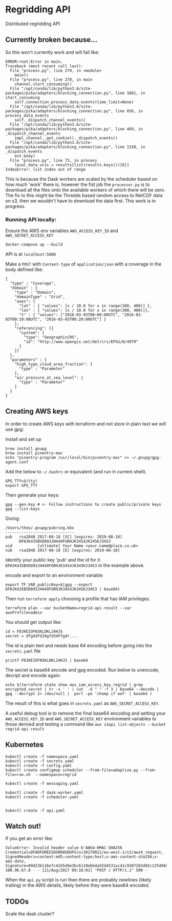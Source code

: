 # Regridding API
Distributed regridding API

## Currently broken because...

So this won't currently work and will fail like:
```
ERROR:root:Error in main.
Traceback (most recent call last):
  File "process.py", line 279, in <module>
    main()
  File "process.py", line 270, in main
    channel.start_consuming()
  File "/opt/conda/lib/python3.6/site-packages/pika/adapters/blocking_connection.py", line 1681, in start_consuming
    self.connection.process_data_events(time_limit=None)
  File "/opt/conda/lib/python3.6/site-packages/pika/adapters/blocking_connection.py", line 656, in process_data_events
    self._dispatch_channel_events()
  File "/opt/conda/lib/python3.6/site-packages/pika/adapters/blocking_connection.py", line 469, in _dispatch_channel_events
    impl_channel._get_cookie()._dispatch_events()
  File "/opt/conda/lib/python3.6/site-packages/pika/adapters/blocking_connection.py", line 1310, in _dispatch_events
    evt.body)
  File "process.py", line 73, in process
    local_data_uris = results[list(results.keys())[0]]
IndexError: list index out of range
```

This is because the Dask workers are scaled by the scheduler based on how much 'work' there is, however
the fist job the `processor.py` is to download all the files onto the available workers of which there will be zero. The fix to this might be the Thredds based random access to NetCDF data on s3, then we wouldn't have to download the data first. This work is in progress.


### Running API locally:

Ensure the AWS env variables `AWS_ACCESS_KEY_ID` and  `AWS_SECRET_ACCESS_KEY`

```
docker-compose up --build
```
API is at `localhost:5000`

Make a `POST` with `Content-type` of `application/json` with a coverage in the body defined like:

```
{
  "type" : "Coverage",
  "domain" : {
    "type" : "Domain",
    "domainType" : "Grid",
    "axes": {
      "lat" : { "values": [x / 10.0 for x in range(300, 400)] },
      "lon" : { "values": [x / 10.0 for x in range(300, 400)]},
      "t" : { "values": ["2016-03-03T00:00:00UTC", "2016-03-03T00:10:00UTC", "2016-03-03T00:20:00UTC"] }
    },
    "referencing": [{
      "system": {
        "type": "GeographicCRS",
        "id": "http://www.opengis.net/def/crs/EPSG/0/4979"
      }
    }]
  },
  "parameters" : {
    "high_type_cloud_area_fraction": {
      "type" : "Parameter"
    },
    "air_pressure_at_sea_level": {
      "type" : "Parameter"
    }
  }
}
```
## Creating AWS keys
In order to create AWS keys with terraform and not store in plain text we will use gpg:

Install and set up
```
brew install gnupg
brew install pinentry-mac
echo "pinentry-program /usr/local/bin/pinentry-mac" >> ~/.gnupg/gpg-agent.conf
```

Add the below to `~/.bashrc` or equivalent (and run in current shell).

```
GPG_TTY=$(tty)
export GPG_TTY 
```

Then generate your keys:
```
gpg --gen-key # <- Follow instructions to create public/private keys
gpg --list-keys
```

Giving:

```
/Users/theo/.gnupg/pubring.kbx
------------------------------
pub   rsa2048 2017-08-18 [SC] [expires: 2019-08-18]
      DFHJK435BVD893JH449FGRHJK3454JK345KJ3453
uid           [ultimate] Your Name <your.name@place.co.uk>
sub   rsa2048 2017-08-18 [E] [expires: 2019-08-18]

```

Identify your public key 'pub' and the id for it `DFHJK435BVD893JH449FGRHJK3454JK345KJ3453` in the example above.

encode and export to an environment variable
```
export TF_VAR_publicKey=$(gpg --export DFHJK435BVD893JH449FGRHJK3454JK345KJ3453 | base64)
```

Then run `terraform apply` choosing a profile that has IAM privileges.

```
terraform plan --var bucketName=regrid-api-result --var awsProfile=admin
```

You should get output like:

```
id = FDJKEIOFN3KLDKL24HJS
secret = dfg43FG34gfd34Ffgdr....
```

The id is plain text and needs base 64 encoding before going into the `secrets.yaml` file

```
printf FDJKEIOFN3KLDKL24HJS | base64
```

The secret is base64 encode and gpg encoded. Run below to unencode, decript and encode again:

```
echo $(terraform state show aws_iam_access_key.regrid | grep encrypted_secret | tr -s ' ' | cut  -d " " -f 3 | base64 --decode | gpg --decrypt 2> /dev/null |  perl -pe 'chomp if eof' | base64 )
```

The result of this is what goes in `secrets.yaml` as `AWS_SECRET_ACCESS_KEY`.

A useful debug tool is to remove the final base64 encoding and setting your `AWS_ACCESS_KEY_ID` and `AWS_SECRET_ACCESS_KEY` environment variables to those derived and testing a command like `aws s3api list-objects --bucket regrid-api-result`

## Kubernetes

```
kubectl create -f namespace.yaml
kubectl create -f secrets.yaml
kubectl create -f config.yaml
kubectl create configmap scheduler --from-file=adaptive.py --from-file=run.sh  --namespace=regrid

kubectl create -f messaging.yaml

kubectl create -f dask-worker.yaml
kubectl create -f scheduler.yaml


kubectl create -f api.yaml
```


## Watch out!

If you get an error like:


```
ValueError: Invalid header value b'AWS4-HMAC-SHA256 Credential=DFADFGREESDGREWSDDFG\n/20170821/eu-west-1/s3/aws4_request, SignedHeaders=content-md5;content-type;host;x-amz-content-sha256;x-amz-date, Signature=09d23b116e7c42d5d9e3bc6119ebb4a92d4531ac41c9307283d92c1254960d15'
100.96.67.8 - - [21/Aug/2017 09:16:01] "POST / HTTP/1.1" 500 -
```
When the `api.py` script is run then there are probably newlines (likely trailing) in the AWS details, likely before they were base64 encoded. 

## TODOs
Scale the dask cluster?

